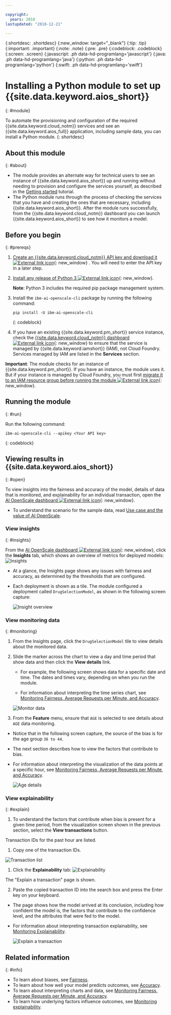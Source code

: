 ```yaml
---

copyright:
  years: 2018
lastupdated: "2018-12-21"

---
```


{:shortdesc: .shortdesc}
{:new_window: target="_blank"}
{:tip: .tip}
{:important: .important}
{:note: .note}
{:pre: .pre}
{:codeblock: .codeblock}
{:screen: .screen}
{:javascript: .ph data-hd-programlang='javascript'}
{:java: .ph data-hd-programlang='java'}
{:python: .ph data-hd-programlang='python'}
{:swift: .ph data-hd-programlang='swift'}

# Installing a Python module to set up {{site.data.keyword.aios_short}}
{: #module}

To automate the provisioning and configuration of the required {{site.data.keyword.cloud_notm}} services and see an {{site.data.keyword.aios_full}} application, including sample data, you can install a Python module.
{: shortdesc}

## About this module
{: #about}

- The module provides an alternate way for technical users to see an instance of {{site.data.keyword.aios_short}} up and running without needing to provision and configure the services yourself, as described in the [Getting started](/docs/services/ai-openscale/getting-started.html) tutorial.
- The Python module runs through the process of checking the services that you have and creating the ones that are necessary, including {{site.data.keyword.aios_short}}. After the module runs successfully, from the {{site.data.keyword.cloud_notm}} dashboard you can launch {{site.data.keyword.aios_short}} to see how it monitors a model.

## Before you begin
{: #prereqs}

1. [Create an {{site.data.keyword.cloud_notm}} API key and download it ![External link icon](../../icons/launch-glyph.svg "External link icon")](https://console.bluemix.net/docs/iam/userid_keys.html#creating-an-api-key){: new_window} . You will need to enter the API key in a later step.

2. [Install any release of Python 3 ![External link icon](../../icons/launch-glyph.svg "External link icon")](https://www.python.org/downloads/){: new_window}.

   **Note**: Python 3 includes the required pip package management system.

3. Install the `ibm-ai-openscale-cli` package by running the following command:

    ```
    pip install -U ibm-ai-openscale-cli
    ```
    {: codeblock}

4. If you have an existing {{site.data.keyword.pm_short}} service instance, check the [{{site.data.keyword.cloud_notm}} dashboard ![External link icon](../../icons/launch-glyph.svg "External link icon")](https://console.bluemix.net/dashboard/apps){: new_window} to ensure that the service is managed by {{site.data.keyword.iamshort}} (IAM), not Cloud Foundry. Services managed by IAM are listed in the **Services** section.

  **Important**: The module checks for an instance of {{site.data.keyword.pm_short}}. If you have an instance, the module uses it. But if your instance is managed by Cloud Foundry, you must first [migrate it to an IAM resource group before running the module ![External link icon](../../icons/launch-glyph.svg "External link icon")](https://console.bluemix.net/docs/resources/instance_migration.html){: new_window}.

## Running the module
{: #run}

Run the following command:

```
ibm-ai-openscale-cli --apikey <Your API key>
```
{: codeblock}

## Viewing results in {{site.data.keyword.aios_short}}
{: #open}

To view insights into the fairness and accuracy of the model, details of data that is monitored, and explainability for an individual transaction, open the [AI OpenScale dashboard ![External link icon](../../icons/launch-glyph.svg "External link icon")](https://aiopenscale.cloud.ibm.com/aiopenscale/){: new_window}.

- To understand the scenario for the sample data, read [Use case and the value of AI OpenScale](/docs/services/ai-openscale/getting-started.html#use-case-and-the-value-of-ai-openscale).

### View insights
{: #insights}

From the [AI OpenScale dashboard ![External link icon](../../icons/launch-glyph.svg "External link icon")](https://aiopenscale.cloud.ibm.com/aiopenscale/){: new_window}, click the **Insights** tab, which shows an overview of metrics for deployed models: ![Insights](images/insight-dash-tab.png)

- At a glance, the Insights page shows any issues with fairness and accuracy, as determined by the thresholds that are configured.

- Each deployment is shown as a tile. The module configured a deployment called `DrugSelectionModel`, as shown in the following screen capture:

  ![Insight overview](images/setup01.png)

### View monitoring data
{: #monitoring}

1. From the Insights page, click the `DrugSelectionModel` tile to view details about the monitored data.
2. Slide the marker across the chart to view a day and time period that show data and then click the **View details** link.

   - For example, the following screen shows data for a specific date and time. The dates and times vary, depending on when you run the module.

   - For information about interpreting the time series chart, see [Monitoring Fairness, Average Requests per Minute, and Accuracy](/docs/services/ai-openscale/insight-timechart.html).

    ![Monitor data](images/setup02.png)

3. From the **Feature** menu, ensure that `AGE` is selected to see details about  `AGE` data monitoring.

  - Notice that in the following screen capture, the source of the bias is for the age group `36 to 44`.

  - The next section describes how to view the factors that contribute to bias.

  - For information about interpreting the visualization of the data points at a specific hour, see [Monitoring Fairness, Average Requests per Minute, and Accuracy](/docs/services/ai-openscale/insight-timechart.html#insight-data-visual).

    ![Age details](images/setup03-19dec.png)

### View explainability
{: #explain}

1. To understand the factors that contribute when bias is present for a given time period, from the visualization screen shown in the previous section, select the **View transactions** button.

  Transaction IDs for the past hour are listed.

1. Copy one of the transaction IDs.

  ![Transaction list](images/setup04.png)

1. Click the **Explainability** tab: ![Explainability](images/explainability.png)

  The "Explain a transaction" page is shown.

2. Paste the copied transaction ID into the search box and press the Enter key on your keyboard.

  - The page shows how the model arrived at its conclusion, including how confident the model is, the factors that contribute to the confidence level, and the attributes that were fed to the model.

  - For information about interpreting transaction explainability, see [Monitoring Explainability](/docs/services/ai-openscale/insight-explain.html).

    ![Explain a transaction](images/setup05.png)

## Related information
{: #info}

- To learn about biases, see [Fairness](/docs/services/ai-openscale/monitor-fairness.html).
- To learn about how well your model predicts outcomes, see [Accuracy](/docs/services/ai-openscale/monitor-accuracy.html).
- To learn about interpreting charts and data, see [Monitoring Fairness, Average Requests per Minute, and Accuracy](/docs/services/ai-openscale/insight-timechart.html).
- To learn how underlying factors influence outcomes, see [Monitoring explainability](/docs/services/ai-openscale/insight-explain.html).
